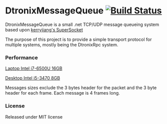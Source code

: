 DtronixMessageQueue [![Build Status](https://travis-ci.org/Dtronix/DtronixMessageQueue.svg?branch=master)](https://travis-ci.org/Dtronix/DtronixMessageQueue)
============
DtronixMessageQueue is a small .net TCP/UDP message queueing system based upon [kerryjiang's SuperSocket](https://github.com/kerryjiang/SuperSocket)

The purpose of this project is to provide a simple transport protocol for multiple systems, mostly being the DtronixRpc system.

### Performance
[Laptop Intel i7-6500U 16GB](DtronixMessageQueue.Tests.Performance/Results/i7-6500U-16GB.md)

[Desktop Intel i5-3470 8GB](DtronixMessageQueue.Tests.Performance/Results/i5-3470-8GB.md)

Messages sizes exclude the 3 bytes header for the packet and the 3 byte header for each frame.
Each message is 4 frames long.

### License
Released under MIT license
